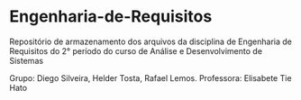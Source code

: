 # Engenharia-de-Requisitos
Repositório de armazenamento dos arquivos da disciplina de Engenharia de Requisitos do 2° período do curso de Análise e Desenvolvimento de Sistemas

Grupo: Diego Silveira, Helder Tosta, Rafael Lemos.
Professora: Elisabete Tie Hato

